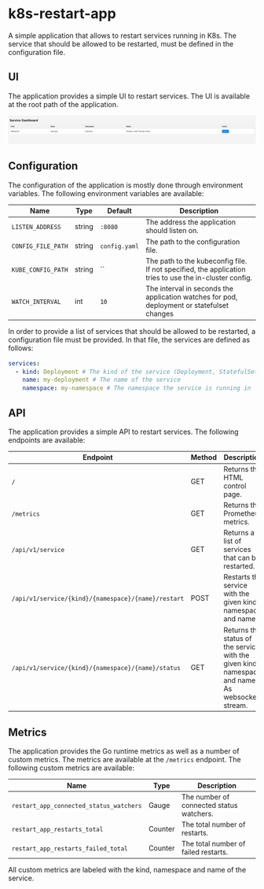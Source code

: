 # k8s-restart-app

A simple application that allows to restart services running in K8s. The service that should be allowed to be restarted, must be defined in the configuration file.

## UI

The application provides a simple UI to restart services. The UI is available at the root path of the application.

![UI](docs/ui.png)

## Configuration

The configuration of the application is mostly done through environment variables. The following environment variables are available:

| Name | Type | Default | Description |
|------|------|---------|-------------|
| `LISTEN_ADDRESS` | string | `:8080` | The address the application should listen on. |
| `CONFIG_FILE_PATH` | string | `config.yaml` | The path to the configuration file. |
| `KUBE_CONFIG_PATH` | string | `` | The path to the kubeconfig file. If not specified, the application tries to use the in-cluster config. |
| `WATCH_INTERVAL` | int | `10` | The interval in seconds the application watches for pod, deployment or statefulset changes |

In order to provide a list of services that should be allowed to be restarted, a configuration file must be provided. In that file, the services are defined as follows:

```yaml
services:
  - kind: Deployment # The kind of the service (Deployment, StatefulSet)
    name: my-deployment # The name of the service
    namespace: my-namespace # The namespace the service is running in
```

## API

The application provides a simple API to restart services. The following endpoints are available:

| Endpoint | Method | Description |
|----------|--------|-------------|
| `/` | GET | Returns the HTML control page. |
| `/metrics` | GET | Returns the Prometheus metrics. |
| `/api/v1/service` | GET | Returns a list of services that can be restarted. |
| `/api/v1/service/{kind}/{namespace}/{name}/restart` | POST | Restarts the service with the given kind, namespace and name. |
| `/api/v1/service/{kind}/{namespace}/{name}/status` | GET | Returns the status of the service with the given kind, namespace and name. As websocket stream. |

## Metrics

The application provides the Go runtime metrics as well as a number of custom metrics. The metrics are available at the `/metrics` endpoint. The following custom metrics are available:

| Name | Type | Description |
|------|------|-------------|
| `restart_app_connected_status_watchers` | Gauge | The number of connected status watchers. |
| `restart_app_restarts_total` | Counter | The total number of restarts. |
| `restart_app_restarts_failed_total` | Counter | The total number of failed restarts. |

All custom metrics are labeled with the kind, namespace and name of the service.
